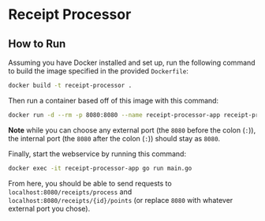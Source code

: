 # Receipt Processor

## How to Run

Assuming you have Docker installed and set up, run the following command to
build the image specified in the provided `Dockerfile`:

```sh
docker build -t receipt-processor .
```

Then run a container based off of this image with this command:

```sh
docker run -d --rm -p 8080:8080 --name receipt-processor-app receipt-processor
```

**Note** while you can choose any external port (the `8080` before the colon (`:`)),
the internal port (the `8080` after the colon (`:`)) should stay as `8080`.

Finally, start the webservice by running this command:

```sh
docker exec -it receipt-processor-app go run main.go
```

From here, you should be able to send requests to
`localhost:8080/receipts/process` and  `localhost:8080/receipts/{id}/points` (or
replace `8080` with whatever external port you chose).
